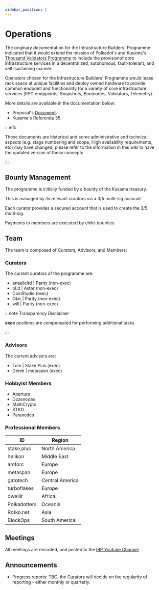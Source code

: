 ```yaml
---
sidebar_position: 2
---
```


# Operations

The originary documentation for the Infrastructure Builders' Programme indicated that it would extend the mission of Polkadot's and Kusama's [Thousand Validators Programme](https://wiki.polkadot.network/docs/thousand-validators) to include the provisionof core infrastructure services in a decentralized, autonomous, fault-tolerant, and self-sustaining manner. 

Operators chosen for the Infrastructure Builders' Programme would lease rack space at unique facilities and deploy owned hardware to provide common endpoint and functionality for a variety of core infrastructure services (RPC endppoints, Snapshots, Bootnodes, Validators, Telemetry). 

More details are available in the documentation below:

- Proposal's [Document](https://docs.google.com/document/d/16USQYVhlyAlrU829EUB2TRoqUC0nnfoS_uCdZ84HT8k).
- Kusama's [Referenda 35](https://kusama.polkassembly.io/referenda/35).

:::info

These documents are historical and some administrative and technical aspects (e.g. stage numbering and scope, High availability requirements, etc) may have changed, please refer to the information in this wiki to have the updated version of these concepts

:::

## Bounty Management

The programme is initially funded by a bounty of the Kusama treasury.

This is managed by its relevant curators via a 3/5 multi-sig account.

Each curator provides a secured account that is used to create the 3/5 multi-sig.

Payments to members are executed by child-bounties.

## Team

The team is composed of Curators, Advisors, and Members:

### Curators

The current curators of the programme are:

- anaelleltd | Parity (non-exec)
- bLd | Astar (non-exec)
- CoinStudio (exec)
- Otar | Parity (non-exec)
- will | Parity (non-exec)

:::note Transparency Disclaimer

**exec** positions are compensated for performing additional tasks.

:::

### Advisors

The current advisors are:

- Tom | Stake.Plus (exec)
- Derek | metaspan (exec)

### Hobbyist Members

- Aperture
- Dozenodes
- MathCrypto
- STKD
- Paranodes

### Professional Members

| ID           | Region          |
| ------------ | --------------- |
| stake.plus   | North America   |
| helikon      | Middle East     |
| amforc       | Europe          |
| metaspan     | Europe          |
| gatotech     | Central America |
| turboflakes  | Europe          |
| dwellir      | Africa          |
| Polkadotters | Oceania         |
| Rotko.net    | Asia            |
| BlockOps     | South America   |

## Meetings

All meetings are recorded, and posted to the [IBP Youtube Channel](https://www.youtube.com/@ibp.network)

## Announcements

- Progress reports: TBC, the Curators will decide on the regularity of reporting - either monthly or quarterly.
